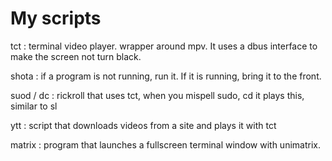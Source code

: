 # My scripts

tct : terminal video player. wrapper around mpv.
It uses a dbus interface to make the screen not turn black.

shota : if a program is not running, run it. If it is running, bring it to the front.

suod / dc : rickroll that uses tct, when you mispell sudo, cd it plays this, similar to sl

ytt : script that downloads videos from a site and plays it with tct

matrix : program that launches a fullscreen terminal window with unimatrix.
